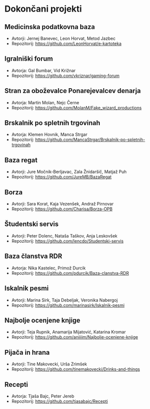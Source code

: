 # Dokončani projekti

## Medicinska podatkovna baza
* Avtorji: Jernej Banevec, Leon Horvat, Metod Jazbec
* Repozitorij: https://github.com/LeonHorvat/e-kartoteka

## Igralniški forum
* Avtorja: Gal Bumbar, Vid Križnar
* Repozitorij: https://github.com/vkriznar/gaming-forum

## Stran za oboževalce Ponarejevalcev denarja
* Avtorja: Martin Molan, Nejc Černe
* Repozitorij: https://github.com/MolanM/Fake_wizard_productions

## Brskalnik po spletnih trgovinah
* Avtorja: Klemen Hovnik, Manca Strgar
* Repozitorij: https://github.com/MancaStrgar/Brskalnik-po-spletnih-trgovinah

## Baza regat
* Avtorji: Jure Močnik-Berljavac, Zala Žnidaršič, Matjaž Puh
* Repozitorij: https://github.com/JureMB/BazaRegat

## Borza
* Avtorji: Sara Korat, Kaja Vezenšek, Andraž Pirnovar
* Repozitorij: https://github.com/Charisa/Borza-OPB

## Študentski servis
* Avtorji: Peter Dolenc, Nataša Taškov, Anja Leskovšek
* Repozitorij: https://github.com/lencdo/Studentski-servis

## Baza članstva RDR
* Avtorja: Nika Kastelec, Primož Durcik
* Repozitorij: https://github.com/pdurcik/Baza-clanstva-RDR

## Iskalnik pesmi
* Avtorji: Marina Sirk, Taja Debeljak, Veronika Nabergoj
* Repozitorij: https://github.com/marinasirk/Iskalnik-pesmi

## Najbolje ocenjene knjige
* Avtorji: Teja Rupnik, Anamarija Mijatović, Katarina Kromar
* Repozitorij: https://github.com/aniiiim/Najbolje-ocenjene-knjige

## Pijača in hrana
* Avtorji: Tine Makovecki, Urša Zrimšek
* Repozitorij: https://github.com/tinemakovecki/Drinks-and-things

## Recepti
* Avtorja: Tjaša Bajc, Peter Jereb
* Repozitorij: https://github.com/tjasabajc/Recepti

